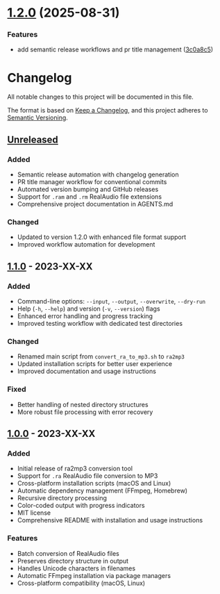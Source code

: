 # [1.2.0](https://github.com/wiiiimm/ra2mp3/compare/v1.1.0...v1.2.0) (2025-08-31)


### Features

* add semantic release workflows and pr title management ([3c0a8c5](https://github.com/wiiiimm/ra2mp3/commit/3c0a8c580fbf70a89b32e0d27f67ef99a793b0d2))

# Changelog

All notable changes to this project will be documented in this file.

The format is based on [Keep a Changelog](https://keepachangelog.com/en/1.0.0/),
and this project adheres to [Semantic Versioning](https://semver.org/spec/v2.0.0.html).

## [Unreleased]

### Added
- Semantic release automation with changelog generation
- PR title manager workflow for conventional commits
- Automated version bumping and GitHub releases
- Support for `.ram` and `.rm` RealAudio file extensions
- Comprehensive project documentation in AGENTS.md

### Changed
- Updated to version 1.2.0 with enhanced file format support
- Improved workflow automation for development

## [1.1.0] - 2023-XX-XX

### Added
- Command-line options: `--input`, `--output`, `--overwrite`, `--dry-run`
- Help (`-h`, `--help`) and version (`-v`, `--version`) flags
- Enhanced error handling and progress tracking
- Improved testing workflow with dedicated test directories

### Changed
- Renamed main script from `convert_ra_to_mp3.sh` to `ra2mp3`
- Updated installation scripts for better user experience
- Improved documentation and usage instructions

### Fixed
- Better handling of nested directory structures
- More robust file processing with error recovery

## [1.0.0] - 2023-XX-XX

### Added
- Initial release of ra2mp3 conversion tool
- Support for `.ra` RealAudio file conversion to MP3
- Cross-platform installation scripts (macOS and Linux)
- Automatic dependency management (FFmpeg, Homebrew)
- Recursive directory processing
- Color-coded output with progress indicators
- MIT license
- Comprehensive README with installation and usage instructions

### Features
- Batch conversion of RealAudio files
- Preserves directory structure in output
- Handles Unicode characters in filenames
- Automatic FFmpeg installation via package managers
- Cross-platform compatibility (macOS, Linux)

[Unreleased]: https://github.com/wiiiimm/ra2mp3/compare/v1.1.0...HEAD
[1.1.0]: https://github.com/wiiiimm/ra2mp3/compare/v1.0.0...v1.1.0
[1.0.0]: https://github.com/wiiiimm/ra2mp3/releases/tag/v1.0.0
